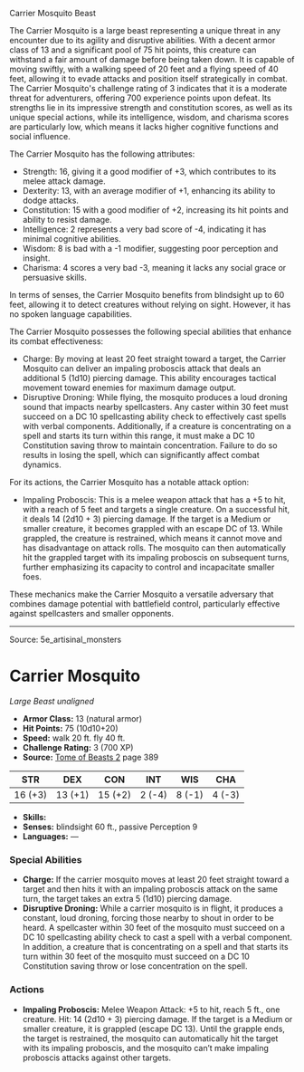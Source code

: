 <MonsterName/>Carrier Mosquito</MonsterName>
<CreatureType/>Beast</CreatureType>

<summary>The Carrier Mosquito is a large beast representing a unique threat in any encounter due to its agility and disruptive abilities. With a decent armor class of 13 and a significant pool of 75 hit points, this creature can withstand a fair amount of damage before being taken down. It is capable of moving swiftly, with a walking speed of 20 feet and a flying speed of 40 feet, allowing it to evade attacks and position itself strategically in combat. The Carrier Mosquito's challenge rating of 3 indicates that it is a moderate threat for adventurers, offering 700 experience points upon defeat. Its strengths lie in its impressive strength and constitution scores, as well as its unique special actions, while its intelligence, wisdom, and charisma scores are particularly low, which means it lacks higher cognitive functions and social influence. </summary>

<detail>

The Carrier Mosquito has the following attributes: 
- Strength: 16, giving it a good modifier of +3, which contributes to its melee attack damage.
- Dexterity: 13, with an average modifier of +1, enhancing its ability to dodge attacks.
- Constitution: 15 with a good modifier of +2, increasing its hit points and ability to resist damage.
- Intelligence: 2 represents a very bad score of -4, indicating it has minimal cognitive abilities.
- Wisdom: 8 is bad with a -1 modifier, suggesting poor perception and insight.
- Charisma: 4 scores a very bad -3, meaning it lacks any social grace or persuasive skills.

In terms of senses, the Carrier Mosquito benefits from blindsight up to 60 feet, allowing it to detect creatures without relying on sight. However, it has no spoken language capabilities.

The Carrier Mosquito possesses the following special abilities that enhance its combat effectiveness:
- Charge: By moving at least 20 feet straight toward a target, the Carrier Mosquito can deliver an impaling proboscis attack that deals an additional 5 (1d10) piercing damage. This ability encourages tactical movement toward enemies for maximum damage output.
- Disruptive Droning: While flying, the mosquito produces a loud droning sound that impacts nearby spellcasters. Any caster within 30 feet must succeed on a DC 10 spellcasting ability check to effectively cast spells with verbal components. Additionally, if a creature is concentrating on a spell and starts its turn within this range, it must make a DC 10 Constitution saving throw to maintain concentration. Failure to do so results in losing the spell, which can significantly affect combat dynamics.

For its actions, the Carrier Mosquito has a notable attack option:
- Impaling Proboscis: This is a melee weapon attack that has a +5 to hit, with a reach of 5 feet and targets a single creature. On a successful hit, it deals 14 (2d10 + 3) piercing damage. If the target is a Medium or smaller creature, it becomes grappled with an escape DC of 13. While grappled, the creature is restrained, which means it cannot move and has disadvantage on attack rolls. The mosquito can then automatically hit the grappled target with its impaling proboscis on subsequent turns, further emphasizing its capacity to control and incapacitate smaller foes.

These mechanics make the Carrier Mosquito a versatile adversary that combines damage potential with battlefield control, particularly effective against spellcasters and smaller opponents.</detail>



---

Source: 5e_artisinal_monsters

# Carrier Mosquito

*Large* *Beast* *unaligned*

- **Armor Class:** 13 (natural armor)
- **Hit Points:** 75 (10d10+20)
- **Speed:** walk 20 ft. fly 40 ft.
- **Challenge Rating:** 3 (700 XP)
- **Source:** [Tome of Beasts 2](https://koboldpress.com/kpstore/product/tome-of-beasts-2-for-5th-edition) page 389

| STR | DEX | CON | INT | WIS | CHA |
| --- | --- | --- | --- | --- | --- |
| 16 (+3) | 13 (+1) | 15 (+2) | 2 (-4) | 8 (-1) | 4 (-3) |

- **Skills:** 
- **Senses:** blindsight 60 ft., passive Perception 9
- **Languages:** —

### Special Abilities

- **Charge:** If the carrier mosquito moves at least 20 feet straight toward a target and then hits it with an impaling proboscis attack on the same turn, the target takes an extra 5 (1d10) piercing damage.
- **Disruptive Droning:** While a carrier mosquito is in flight, it produces a constant, loud droning, forcing those nearby to shout in order to be heard. A spellcaster within 30 feet of the mosquito must succeed on a DC 10 spellcasting ability check to cast a spell with a verbal component. In addition, a creature that is concentrating on a spell and that starts its turn within 30 feet of the mosquito must succeed on a DC 10 Constitution saving throw or lose concentration on the spell.

### Actions

- **Impaling Proboscis:** Melee Weapon Attack: +5 to hit, reach 5 ft., one creature. Hit: 14 (2d10 + 3) piercing damage. If the target is a Medium or smaller creature, it is grappled (escape DC 13). Until the grapple ends, the target is restrained, the mosquito can automatically hit the target with its impaling proboscis, and the mosquito can’t make impaling proboscis attacks against other targets.




